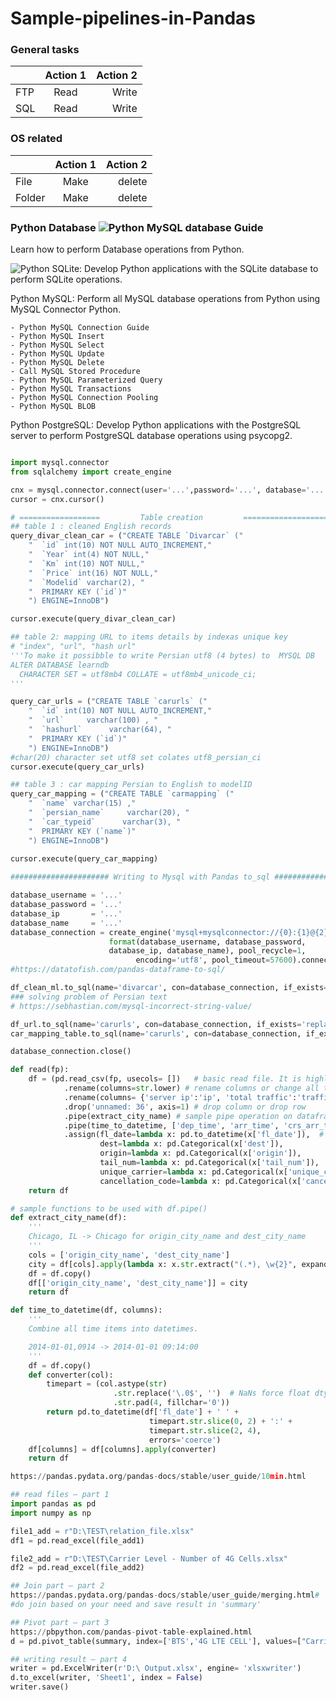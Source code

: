 # Sample-pipelines-in-Pandas




### General tasks
|    |   Action 1    |Action 2|
|----------|:-------------:|------:|
| FTP | Read | Write| 
| SQL | Read | Write| 

### OS related
|    |   Action 1    |Action 2|
|----------|:-------------:|------:|
| File | Make | delete |
| Folder| Make | delete  |



### Python Database ![Python MySQL database Guide](https://pynative.com/python/databases/)

Learn how to perform Database operations from Python.

![Python SQLite](https://pynative.com/python-sqlite/): Develop Python applications with the SQLite database to perform SQLite operations.

Python MySQL: Perform all MySQL database operations from Python using MySQL Connector Python.

    - Python MySQL Connection Guide
    - Python MySQL Insert
    - Python MySQL Select
    - Python MySQL Update
    - Python MySQL Delete
    - Call MySQL Stored Procedure
    - Python MySQL Parameterized Query
    - Python MySQL Transactions
    - Python MySQL Connection Pooling
    - Python MySQL BLOB

Python PostgreSQL: Develop Python applications with the PostgreSQL server to perform PostgreSQL database operations using psycopg2.


```python

import mysql.connector
from sqlalchemy import create_engine

cnx = mysql.connector.connect(user='...',password='...', database='...')
cursor = cnx.cursor()

# ==================         Table creation         ===========================
## table 1 : cleaned English records
query_divar_clean_car = ("CREATE TABLE `Divarcar` ("
    "  `id` int(10) NOT NULL AUTO_INCREMENT,"
    "  `Year` int(4) NOT NULL,"
    "  `Km` int(10) NOT NULL,"
    "  `Price` int(16) NOT NULL,"
    "  `Modelid` varchar(2), "
    "  PRIMARY KEY (`id`)"
    ") ENGINE=InnoDB")

cursor.execute(query_divar_clean_car)

## table 2: mapping URL to items details by indexas unique key
# "index", "url", "hash url"
'''To make it possibble to write Persian utf8 (4 bytes) to  MYSQL DB
ALTER DATABASE learndb
  CHARACTER SET = utf8mb4 COLLATE = utf8mb4_unicode_ci;
'''

query_car_urls = ("CREATE TABLE `carurls` ("
    "  `id` int(10) NOT NULL AUTO_INCREMENT,"
    "  `url`     varchar(100) , "
    "  `hashurl`      varchar(64), "
    "  PRIMARY KEY (`id`)"
    ") ENGINE=InnoDB")
#char(20) character set utf8 set colates utf8_persian_ci
cursor.execute(query_car_urls)

## table 3 : car mapping Persian to English to modelID
query_car_mapping = ("CREATE TABLE `carmapping` ("
    "  `name` varchar(15) ,"
    "  `persian_name`     varchar(20), "
    "  `car_typeid`      varchar(3), "
    "  PRIMARY KEY (`name`)"
    ") ENGINE=InnoDB")
    
cursor.execute(query_car_mapping)

###################### Writing to Mysql with Pandas to_sql ####################

database_username = '...'
database_password = '...'
database_ip       = '...'
database_name     = '...'
database_connection = create_engine('mysql+mysqlconnector://{0}:{1}@{2}/{3}'.
                      format(database_username, database_password, 
                      database_ip, database_name), pool_recycle=1,
                            encoding='utf8', pool_timeout=57600).connect()
#https://datatofish.com/pandas-dataframe-to-sql/

df_clean_ml.to_sql(name='divarcar', con=database_connection, if_exists='replace', index_label= False)
### solving problem of Persian text 
# https://sebhastian.com/mysql-incorrect-string-value/

df_url.to_sql(name='carurls', con=database_connection, if_exists='replace', index_label= False)
car_mapping_table.to_sql(name='carurls', con=database_connection, if_exists='replace', index_label= False)

database_connection.close()
```


```python
def read(fp):
    df = (pd.read_csv(fp, usecols= [])   # basic read file. It is highly recommended to use `read_csv` features.  
            .rename(columns=str.lower) # rename columns or change all to lower or upper
            .rename(columns= {'server ip':'ip', 'total traffic':'traffic'}) # rename columns or change all to lower or upper
            .drop('unnamed: 36', axis=1) # drop column or drop row  
            .pipe(extract_city_name) # sample pipe operation on dataframe - explanation = f(g(x)
            .pipe(time_to_datetime, ['dep_time', 'arr_time', 'crs_arr_time', 'crs_dep_time'])
            .assign(fl_date=lambda x: pd.to_datetime(x['fl_date']),  # make new columns from existintg - useful for calculation, data_time, change to categorical
                    dest=lambda x: pd.Categorical(x['dest']),
                    origin=lambda x: pd.Categorical(x['origin']),
                    tail_num=lambda x: pd.Categorical(x['tail_num']),
                    unique_carrier=lambda x: pd.Categorical(x['unique_carrier']),
                    cancellation_code=lambda x: pd.Categorical(x['cancellation_code'])))
    return df

# sample functions to be used with df.pipe()
def extract_city_name(df):
    '''
    Chicago, IL -> Chicago for origin_city_name and dest_city_name
    '''
    cols = ['origin_city_name', 'dest_city_name']
    city = df[cols].apply(lambda x: x.str.extract("(.*), \w{2}", expand=False))
    df = df.copy()
    df[['origin_city_name', 'dest_city_name']] = city
    return df

def time_to_datetime(df, columns):
    '''
    Combine all time items into datetimes.

    2014-01-01,0914 -> 2014-01-01 09:14:00
    '''
    df = df.copy()
    def converter(col):
        timepart = (col.astype(str)
                       .str.replace('\.0$', '')  # NaNs force float dtype
                       .str.pad(4, fillchar='0'))
        return pd.to_datetime(df['fl_date'] + ' ' +
                               timepart.str.slice(0, 2) + ':' +
                               timepart.str.slice(2, 4),
                               errors='coerce')
    df[columns] = df[columns].apply(converter)
    return df
```


```python
https://pandas.pydata.org/pandas-docs/stable/user_guide/10min.html 

## read files – part 1
import pandas as pd
import numpy as np

file1_add = r"D:\TEST\relation_file.xlsx"
df1 = pd.read_excel(file_add1)

file2_add = r"D:\TEST\Carrier Level - Number of 4G Cells.xlsx"
df2 = pd.read_excel(file_add2)

## Join part – part 2
https://pandas.pydata.org/pandas-docs/stable/user_guide/merging.html# 
#do join based on your need and save result in 'summary' 

## Pivot part – part 3
https://pbpython.com/pandas-pivot-table-explained.html 
d = pd.pivot_table(summary, index=['BTS','4G LTE CELL'], values=["Carrier"], aggfunc = np.unique)

## writing result – part 4 
writer = pd.ExcelWriter(r'D:\ Output.xlsx', engine= 'xlsxwriter')
d.to_excel(writer, 'Sheet1', index = False)
writer.save()

```

